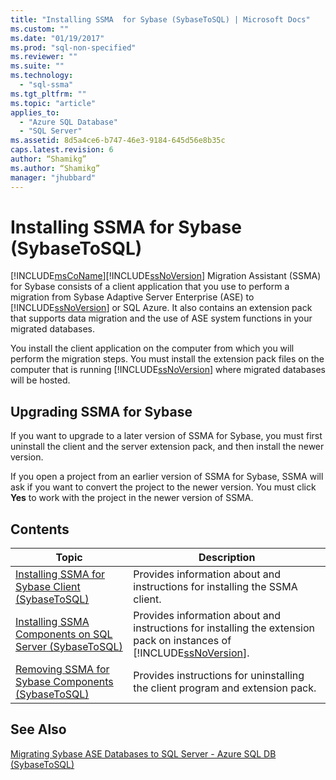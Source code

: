 ```yaml
---
title: "Installing SSMA  for Sybase (SybaseToSQL) | Microsoft Docs"
ms.custom: ""
ms.date: "01/19/2017"
ms.prod: "sql-non-specified"
ms.reviewer: ""
ms.suite: ""
ms.technology: 
  - "sql-ssma"
ms.tgt_pltfrm: ""
ms.topic: "article"
applies_to: 
  - "Azure SQL Database"
  - "SQL Server"
ms.assetid: 8d5a4ce6-b747-46e3-9184-645d56e8b35c
caps.latest.revision: 6
author: “Shamikg”
ms.author: “Shamikg”
manager: "jhubbard"
---
```

# Installing SSMA  for Sybase (SybaseToSQL)
[!INCLUDE[msCoName](../../includes/msconame_md.md)][!INCLUDE[ssNoVersion](../../includes/ssnoversion_md.md)] Migration Assistant (SSMA) for Sybase consists of a client application that you use to perform a migration from Sybase Adaptive Server Enterprise (ASE) to [!INCLUDE[ssNoVersion](../../includes/ssnoversion_md.md)] or SQL Azure. It also contains an extension pack that supports data migration and the use of ASE system functions in your migrated databases.  
  
You install the client application on the computer from which you will perform the migration steps. You must install the extension pack files on the computer that is running [!INCLUDE[ssNoVersion](../../includes/ssnoversion_md.md)] where migrated databases will be hosted.  
  
## Upgrading SSMA for Sybase  
If you want to upgrade to a later version of SSMA for Sybase, you must first uninstall the client and the server extension pack, and then install the newer version.  
  
If you open a project from an earlier version of SSMA for Sybase, SSMA will ask if you want to convert the project to the newer version. You must click **Yes** to work with the project in the newer version of SSMA.  
  
## Contents  
  
|Topic|Description|  
|---------|---------------|  
|[Installing SSMA  for Sybase Client &#40;SybaseToSQL&#41;](../../ssma/sybase/installing-ssma-for-sybase-client-sybasetosql.md)|Provides information about and instructions for installing the SSMA client.|  
|[Installing SSMA Components on SQL Server &#40;SybaseToSQL&#41;](../../ssma/sybase/installing-ssma-components-on-sql-server-sybasetosql.md)|Provides information about and instructions for installing the extension pack on instances of [!INCLUDE[ssNoVersion](../../includes/ssnoversion_md.md)].|  
|[Removing SSMA for Sybase Components &#40;SybaseToSQL&#41;](../../ssma/sybase/removing-ssma-for-sybase-components-sybasetosql.md)|Provides instructions for uninstalling the client program and extension pack.|  
  
## See Also  
[Migrating Sybase ASE Databases to SQL Server - Azure SQL DB &#40;SybaseToSQL&#41;](../../ssma/sybase/migrating-sybase-ase-databases-to-sql-server-azure-sql-db-sybasetosql.md)  
  
